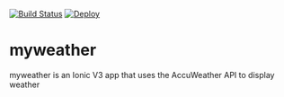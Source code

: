 [![Build Status](https://travis-ci.org/TonyLancer/myweather.svg?branch=master)](https://travis-ci.org/TonyLancer/myweather)
[![Deploy](https://www.herokucdn.com/deploy/button.png)](https://heroku.com/deploy)


# myweather
myweather is an Ionic V3 app that uses the AccuWeather API to display weather
